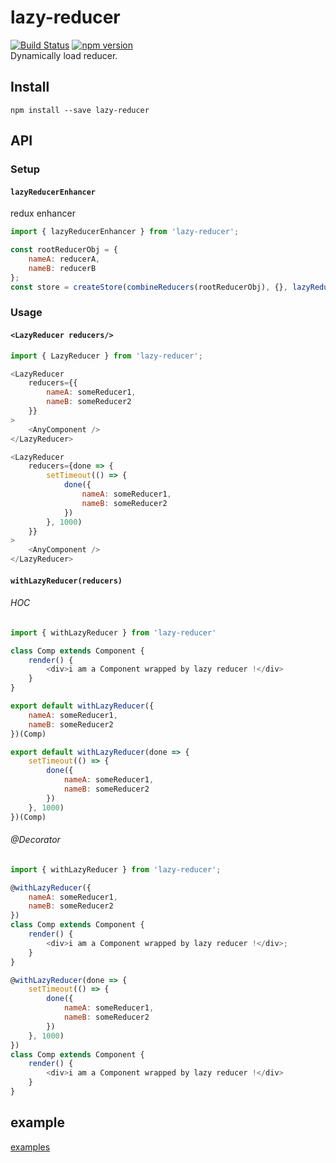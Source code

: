 # lazy-reducer
[![Build Status](https://travis-ci.org/omodule/lazy-reducer.svg?branch=master)](https://travis-ci.org/omodule/lazy-reducer)
[![npm version](https://img.shields.io/npm/v/lazy-reducer.svg?style=flat-square)](https://www.npmjs.com/package/lazy-reducer)  
Dynamically load reducer.

## Install
```
npm install --save lazy-reducer
```
## API

### Setup
#### `lazyReducerEnhancer`
redux enhancer
```javascript
import { lazyReducerEnhancer } from 'lazy-reducer';

const rootReducerObj = {
    nameA: reducerA,
    nameB: reducerB
};
const store = createStore(combineReducers(rootReducerObj), {}, lazyReducerEnhancer(rootReducerObj));
```

### Usage
#### `<LazyReducer reducers/>`
```javascript
import { LazyReducer } from 'lazy-reducer';

<LazyReducer
    reducers={{
        nameA: someReducer1,
        nameB: someReducer2
    }}
>
    <AnyComponent />
</LazyReducer>
```

```javascript
<LazyReducer
    reducers={done => {
        setTimeout(() => {
            done({
                nameA: someReducer1,
                nameB: someReducer2
            })
        }, 1000)
    }}
>
    <AnyComponent />
</LazyReducer>


```

#### `withLazyReducer(reducers)`
###### HOC
```javascript
import { withLazyReducer } from 'lazy-reducer'

class Comp extends Component {
    render() {
        <div>i am a Component wrapped by lazy reducer !</div>
    }
}

export default withLazyReducer({
    nameA: someReducer1,
    nameB: someReducer2
})(Comp)
```

```javascript
export default withLazyReducer(done => {
    setTimeout(() => {
        done({
            nameA: someReducer1,
            nameB: someReducer2
        })
    }, 1000)
})(Comp)
```

###### @Decorator
```javascript
import { withLazyReducer } from 'lazy-reducer';

@withLazyReducer({
    nameA: someReducer1,
    nameB: someReducer2
})
class Comp extends Component {
    render() {
        <div>i am a Component wrapped by lazy reducer !</div>;
    }
}
```

```javascript
@withLazyReducer(done => {
    setTimeout(() => {
        done({
            nameA: someReducer1,
            nameB: someReducer2
        })
    }, 1000)
})
class Comp extends Component {
    render() {
        <div>i am a Component wrapped by lazy reducer !</div>
    }
}

```



## example
[examples](./examples)
